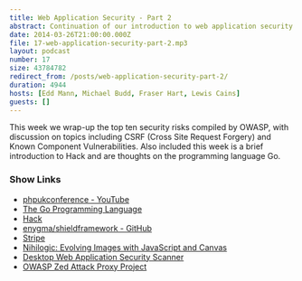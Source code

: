 ```yaml
---
title: Web Application Security - Part 2
abstract: Continuation of our introduction to web application security.
date: 2014-03-26T21:00:00.000Z
file: 17-web-application-security-part-2.mp3
layout: podcast
number: 17
size: 43784782
redirect_from: /posts/web-application-security-part-2/
duration: 4944
hosts: [Edd Mann, Michael Budd, Fraser Hart, Lewis Cains]
guests: []
---
```


This week we wrap-up the top ten security risks compiled by OWASP, with discussion on topics including CSRF (Cross Site Request Forgery) and Known Component Vulnerabilities.
Also included this week is a brief introduction to Hack and are thoughts on the programming language Go.

### Show Links

- [phpukconference - YouTube](https://www.youtube.com/user/phpukconference/videos)
- [The Go Programming Language](http://golang.org/)
- [Hack](http://hacklang.org/)
- [enygma/shieldframework - GitHub](https://github.com/enygma/shieldframework)
- [Stripe](https://stripe.com/gb)
- [Nihilogic: Evolving Images with JavaScript and Canvas](http://www.nihilogic.dk/labs/evolving-images/)
- [Desktop Web Application Security Scanner](http://www.websecurify.com/desktop/webreaver.html)
- [OWASP Zed Attack Proxy Project](https://www.owasp.org/index.php/OWASP_Zed_Attack_Proxy_Project)
